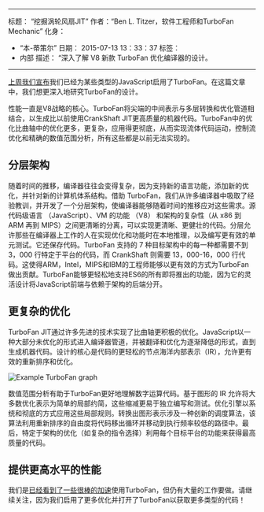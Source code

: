 ***

标题： “挖掘涡轮风扇JIT”
作者：“Ben L. Titzer，软件工程师和TurboFan Mechanic”
化身：

*   “本-蒂策尔”
    日期： 2015-07-13 13：33：37
    标签：
*   内部
    描述： “深入了解 V8 新款 TurboFan 优化编译器的设计。

***

[上周我们宣布](https://blog.chromium.org/2015/07/revving-up-javascript-performance-with.html)我们已经为某些类型的JavaScript启用了TurboFan。在这篇文章中，我们想更深入地研究TurboFan的设计。

性能一直是V8战略的核心。TurboFan将尖端的中间表示与多层转换和优化管道相结合，以生成比以前使用CrankShaft JIT更高质量的机器代码。TurboFan中的优化比曲轴中的优化更多，更复杂，应用得更彻底，从而实现流体代码运动，控制流优化和精确的数值范围分析，所有这些都是以前无法实现的。

## 分层架构

随着时间的推移，编译器往往会变得复杂，因为支持新的语言功能，添加新的优化，并针对新的计算机体系结构。借助 TurboFan，我们从许多编译器中吸取了经验教训，并开发了一个分层架构，使编译器能够随着时间的推移应对这些需求。源代码级语言 （JavaScript）、VM 的功能 （V8） 和架构的复杂性（从 x86 到 ARM 再到 MIPS）之间更清晰的分离，可以实现更清晰、更健壮的代码。分层允许那些在编译器上工作的人在实现优化和功能时在本地推理，以及编写更有效的单元测试。它还保存代码。TurboFan 支持的 7 种目标架构中的每一种都需要不到 3，000 行特定于平台的代码，而 CrankShaft 则需要 13，000-16，000 行代码。这使得ARM，Intel，MIPS和IBM的工程师能够以更有效的方式为TurboFan做出贡献。TurboFan能够更轻松地支持ES6的所有即将推出的功能，因为它的灵活设计将JavaScript前端与依赖于架构的后端分开。

## 更复杂的优化

TurboFan JIT通过许多先进的技术实现了比曲轴更积极的优化。JavaScript以一种大部分未优化的形式进入编译器管道，并被翻译和优化为逐渐降低的形式，直到生成机器代码。设计的核心是代码的更轻松的节点海洋内部表示（IR），允许更有效的重新排序和优化。

![Example TurboFan graph](../_img/turbofan-jit/example-graph.png)

数值范围分析有助于TurboFan更好地理解数字运算代码。基于图形的 IR 允许将大多数优化表示为简单的局部约简，这些缩减更易于独立编写和测试。优化引擎以系统和彻底的方式应用这些局部规则。转换出图形表示涉及一种创新的调度算法，该算法利用重新排序的自由度将代码移出循环并移动到执行频率较低的路径中。最后，特定于架构的优化（如复杂的指令选择）利用每个目标平台的功能来获得最高质量的代码。

## 提供更高水平的性能

我们是[已经看到了一些很棒的加速](https://blog.chromium.org/2015/07/revving-up-javascript-performance-with.html)使用TurboFan，但仍有大量的工作要做。请继续关注，因为我们启用了更多优化并打开了TurboFan以获取更多类型的代码！
